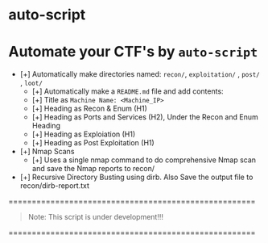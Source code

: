 # auto-script
# Automate your CTF's by `auto-script`
   
- [+] Automatically make directories named: `recon/`, `exploitation/` , `post/` , `loot/`
   - [+] Automatically make a `README.md` file and add contents:
   - [+] Title as `Machine Name: <Machine_IP>`
   - [+] Heading as Recon & Enum (H1)
   - [+] Heading as Ports and Services (H2), Under the Recon and Enum Heading
   - [+] Heading as Exploiation (H1)
   - [+] Heading as Post Exploitation (H1)
- [+] Nmap Scans
  - [+] Uses a single nmap command to do comprehensive Nmap scan and save the Nmap reports to recon/<nmap-reports>
- [+] Recursive Directory Busting using dirb. Also Save the output file to recon/dirb-report.txt

=====================================================

> Note: This script is under development!!!

=====================================================

